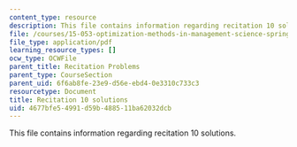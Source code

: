 ```yaml
---
content_type: resource
description: This file contains information regarding recitation 10 solutions.
file: /courses/15-053-optimization-methods-in-management-science-spring-2013/4677bfe54991d59b488511ba62032dcb_MIT15_053S13_rec10sol.pdf
file_type: application/pdf
learning_resource_types: []
ocw_type: OCWFile
parent_title: Recitation Problems
parent_type: CourseSection
parent_uid: 6f6ab8fe-23e9-d56e-ebd4-0e3310c733c3
resourcetype: Document
title: Recitation 10 solutions
uid: 4677bfe5-4991-d59b-4885-11ba62032dcb
---
```

This file contains information regarding recitation 10 solutions.
